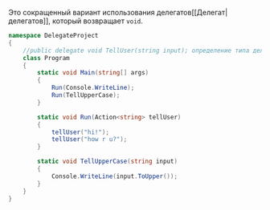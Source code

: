 
Это сокращенный вариант использования делегатов[[Делегат|делегатов]], который возвращает `void`.

```cs
namespace DelegateProject
{
    //public delegate void TellUser(string input); определение типа делегата не нужно, так как в примере используется сокращенная запись Action<>
    class Program
    {
        static void Main(string[] args)
        {
            Run(Console.WriteLine);
            Run(TellUpperCase);
        }

        static void Run(Action<string> tellUser)
        {
            tellUser("hi!");
            tellUser("how r u?");
        }

        static void TellUpperCase(string input)
        {
            Console.WriteLine(input.ToUpper());
        }
    }
}
```